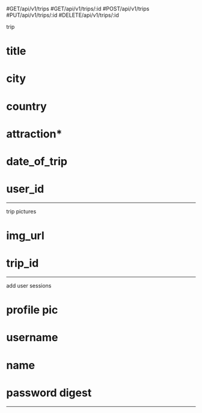 #GET/api/v1/trips
#GET/api/v1/trips/:id
#POST/api/v1/trips
#PUT/api/v1/trips/:id
#DELETE/api/v1/trips/:id

trip 
# title 
# city 
# country
# attraction* 
# date_of_trip 
# user_id 

-------------
trip pictures

# img_url 
# trip_id 
--------------
add user sessions 
# profile pic 
# username 
# name 
# password digest 

-------

